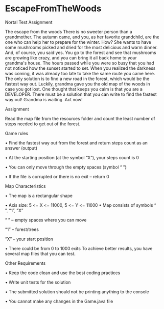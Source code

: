 # EscapeFromTheWoods
Nortal Test Assignment

The escape from the woods
There is no sweeter person than a grandmother. The autumn came, and you, as her favorite grandchild, are the one who can help her to prepare for the winter. How? She wants to have some mushrooms picked and dried for the most delicious and warm dinner. And, of course, you said yes.
You go to the forest and see that mushrooms are growing like crazy, and you can bring it all back home to your grandma's house.
The hours passed while you were so busy that you had not noticed how the sunset started to set. When you realized the darkness was coming, it was already too late to take the same route you came here. The only solution is to find a new road in the forest, which would be the fastest way out. Luckily, grandma gave you the old map of the woods in case you got lost.
One thought that keeps you calm is that you are a DEVELOPER. There must be a solution that you can write to find the fastest way out! Grandma is waiting. Act now!


Assignment

Read the map file from the resources folder and count the least number of steps needed to get out of the forest.

Game rules

• Find the fastest way out from the forest and return steps count as an answer (output)

• At the starting position (at the symbol “X”), your steps count is 0

• You can only move through the empty spaces (symbol “ ”)

• If the file is corrupted or there is no exit – return 0

Map Characteristics

• The map is a rectangular shape

• Axis size: 5 <= X <= 11000, 5 <= Y <= 11000
• Map consists of symbols “ ”, “1”, “X”

 “ ” – empty spaces where you can move

 “1” – forest/trees
 
“X” – your start position

• There could be from 0 to 1000 exits
To achieve better results, you have several map files that you can test.

Other Requirements

• Keep the code clean and use the best coding practices

• Write unit tests for the solution

• The submitted solution should not be printing anything to the console

• You cannot make any changes in the Game.java file
